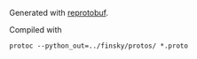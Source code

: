 Generated with [reprotobuf](https://github.com/mmcloughlin/reprotobuf).

Compiled with

```
protoc --python_out=../finsky/protos/ *.proto
```
